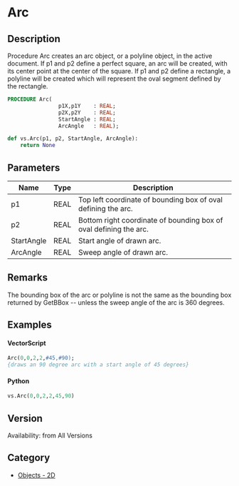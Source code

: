 # Arc

## Description
Procedure Arc creates an arc object, or a polyline object, in the active document. If p1 and p2 define a perfect square, an arc will be created, with its center point at the center of the square. If p1 and p2 define a rectangle, a polyline will be created which will represent the oval segment defined by the rectangle.

```pascal
PROCEDURE Arc(
				p1X,p1Y    : REAL;
				p2X,p2Y    : REAL;
				StartAngle : REAL;
				ArcAngle   : REAL);
```

```python
def vs.Arc(p1, p2, StartAngle, ArcAngle):
    return None
```

## Parameters
|Name|Type|Description|
|---|---|---|
|p1|REAL|Top left coordinate of bounding box of oval defining the arc.|
|p2|REAL|Bottom right coordinate of bounding box of oval defining the arc.|
|StartAngle|REAL|Start angle of drawn arc.|
|ArcAngle|REAL|Sweep angle of drawn arc.|

## Remarks
The bounding box of the arc or polyline is not the same as the bounding box returned by GetBBox -- unless the sweep angle of the arc is 360 degrees.

## Examples
#### VectorScript ####
```pascal
Arc(0,0,2,2,#45,#90);
{draws an 90 degree arc with a start angle of 45 degrees}
```
#### Python ####
```python
vs.Arc(0,0,2,2,45,90)
```

## Version
Availability: from All Versions

## Category
* [Objects - 2D](../Categories/Objects%20-%202D.md)
